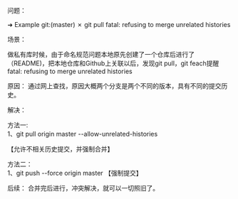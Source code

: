 问题：

➜ Example git:(master) ✗ git pull
fatal: refusing to merge unrelated histories

场景：

做私有库时候，由于命名规范问题本地原先创建了一个仓库后进行了（README)，把本地仓库和Github上关联以后，发现git pull，git feach提醒 fatal: refusing to merge unrelated histories

原因：
通过网上查找，原因大概两个分支是两个不同的版本，具有不同的提交历史。

解决：

方法一:  
1、git pull origin master --allow-unrelated-histories 

【允许不相关历史提交，并强制合并】

方法二：  
1、git push --force origin master 【强制提交】

后续：
合并完后进行，冲突解决，就可以一切照旧了。
